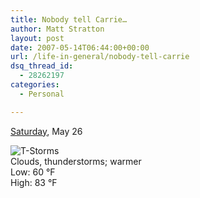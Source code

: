 ```yaml
---
title: Nobody tell Carrie…
author: Matt Stratton
layout: post
date: 2007-05-14T06:44:00+00:00
url: /life-in-general/nobody-tell-carrie
dsq_thread_id:
  - 28262197
categories:
  - Personal

---
```

<div class="content_box_435">
  <div class="forecastHeaderLeft">
    <a href="https://wwwa.accuweather.com/adcbin/public/premium_benefits.asp?partner=forecastfox&traveler=0&zipcode=60601&metric=0" target="_blank" class="detailLink">Saturday</a>, May&nbsp;26
  </div></p>
</div>

<div class="fcstIconArea">
  <img src="https://vortex.accuweather.com/adc2004/common/images/wxicons/52x40/15.gif" alt="T-Storms" class="fcstIcon" title="T-Storms" />
</div>

<div class="fcstSmTextBox">
  Clouds, thunderstorms; warmer
</div>

<div class="fcstRealFeel">
  Low: 60 °F
</div>

<div class="fcstTemp">
  High: 83 °F
</div>